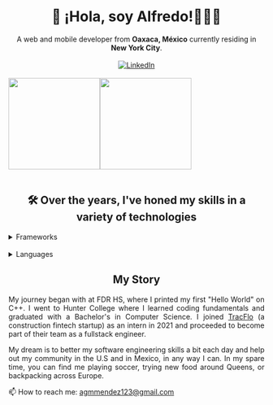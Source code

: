 <h1 align="center">👋 ¡Hola, soy Alfredo!👨🏽‍💻</h1>
<div align="center">
  A web and mobile developer from <strong>Oaxaca, México</strong> currently residing in <strong>New York City</strong>.
</div>
<br/>
<div align="center">
  <a href="https://www.linkedin.com/in/alfredogmorales/"><img src="https://img.shields.io/badge/LinkedIn-0077B5?style=for-the-badge&logo=linkedin&logoColor=white" alt="LinkedIn"/></a>
</div>
<br/>

<div style="display: flex; flex-direction: row;" align="center">
 <img height="180" src="https://github-readme-stats.vercel.app/api?username=AlfredoMora06&show_icons=true&hide=stars&theme=transparent" />
 <img height="180" src="https://github-readme-stats.vercel.app/api/top-langs/?username=AlfredoMora06&theme=transparent&layout=donut" />
</div>
<br/>
<h2 align="center">🛠️ Over the years, I've honed my skills in a variety of technologies</h2> 

<details>
<summary>Frameworks</summary>
  <br/>
  <div align="center">
  <img src="https://img.shields.io/badge/React-20232A?style=for-the-badge&logo=react&logoColor=61DAFB" alt="React"/>

  <img src="https://img.shields.io/badge/React_Native-20232A?style=for-the-badge&logo=react&logoColor=61DAFB" alt="React Native"/>

  <img src="https://img.shields.io/badge/Material%20UI-007FFF?style=for-the-badge&logo=mui&logoColor=white" alt="Material-UI"/>

  <img src="https://img.shields.io/badge/axios-671ddf?&style=for-the-badge&logo=axios&logoColor=white" alt="Axios" />

  <img src="https://img.shields.io/badge/React_Router-CA4245?style=for-the-badge&logo=react-router&logoColor=white" alt="ReactRouter" />

  <img src="https://img.shields.io/badge/Redux-593D88?style=for-the-badge&logo=redux&logoColor=white" alt="Redux" />

  <img src="https://img.shields.io/badge/i18next-26A69A.svg?style=for-the-badge&logo=i18next&logoColor=white" alt="i18next" />

  <br/>

  <img src="https://img.shields.io/badge/Express%20js-000000?style=for-the-badge&logo=express&logoColor=white" alt="ExpressJs" />

  <img src="https://img.shields.io/badge/Node%20js-339933?style=for-the-badge&logo=nodedotjs&logoColor=white" alt="Node.js" />

  <img src="https://img.shields.io/badge/next%20js-000000?style=for-the-badge&logo=nextdotjs&logoColor=white" alt="NextJs" />

  <img src="https://img.shields.io/badge/Jupyter-F37626.svg?&style=for-the-badge&logo=Jupyter&logoColor=white" alt="Jupiter" />

  <img src="https://img.shields.io/badge/Postman-FF6C37?style=for-the-badge&logo=Postman&logoColor=white" alt="Postman" />
  </div>
</details>

<br/>

<details>
<summary>Languages</summary>
  <br/>
  <div align="center">
  <img src="https://img.shields.io/badge/TypeScript-007ACC?style=for-the-badge&logo=typescript&logoColor=white" alt="TypeScript"/>

  <img src="https://img.shields.io/badge/JavaScript-323330?style=for-the-badge&logo=javascript&logoColor=F7DF1E" alt="JavaScript" />

  <img src="https://img.shields.io/badge/HTML5-E34F26?style=for-the-badge&logo=html5&logoColor=white" alt="HTML" />

  <img src="https://img.shields.io/badge/CSS3-1572B6?style=for-the-badge&logo=css3&logoColor=white" alt="CSS" />

  <img src="https://img.shields.io/badge/C%2B%2B-00599C?style=for-the-badge&logo=c%2B%2B&logoColor=white" alt="C++"/>

  <img src="https://img.shields.io/badge/PostgreSQL-316192?style=for-the-badge&logo=postgresql&logoColor=white" alt="PostgresSql" />

  <img src="https://img.shields.io/badge/MySQL-005C84?style=for-the-badge&logo=mysql&logoColor=white" alt="MySQL" />

  <img src="https://img.shields.io/badge/json-5E5C5C?style=for-the-badge&logo=json&logoColor=white" alt="JSON" />

  <img src="https://img.shields.io/badge/Python-FFD43B?style=for-the-badge&logo=python&logoColor=blue" alt="Python" />
  </div>
</details>

<h2 align="center">My Story</h2> 

<p align="justify">
  My journey began with at FDR HS, where I printed my first "Hello World" on C++. I went to Hunter College where I learned coding fundamentals and graduated with a Bachelor's in Computer Science. I joined <a href="https://www.tracfloapp.com">TracFlo</a> (a construction fintech startup) as an intern in 2021 and proceeded to become part of their team as a fullstack engineer.
</p>

<p align="justify">
  My dream is to better my software engineering skills a bit each day and help out my community in the U.S and in Mexico, in any way I can. In my spare time, you can find me playing soccer, trying new food around Queens, or backpacking across Europe.
</p>


📫 How to reach me: agmmendez123@gmail.com
<!--
Here are some ideas to get you started:

- 🔭 I’m currently working on ...
- 🌱 I’m currently learning ...
- 👯 I’m looking to collaborate on ...
- 🤔 I’m looking for help with ...
- 💬 Ask me about ...
- 📫 How to reach me: ...
- 😄 Pronouns: ...
- ⚡ Fun fact: ...
-->
